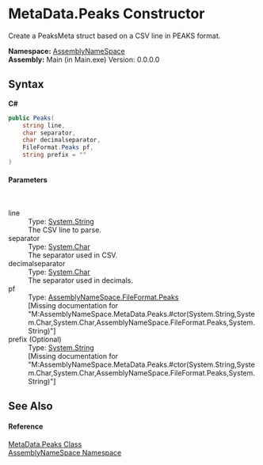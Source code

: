# MetaData.Peaks Constructor 
 

Create a PeaksMeta struct based on a CSV line in PEAKS format.

**Namespace:**&nbsp;<a href="6bcc80ef-5cfd-db5f-1eb2-7297d1c16397">AssemblyNameSpace</a><br />**Assembly:**&nbsp;Main (in Main.exe) Version: 0.0.0.0

## Syntax

**C#**<br />
``` C#
public Peaks(
	string line,
	char separator,
	char decimalseparator,
	FileFormat.Peaks pf,
	string prefix = ""
)
```


#### Parameters
&nbsp;<dl><dt>line</dt><dd>Type: <a href="http://msdn2.microsoft.com/en-us/library/s1wwdcbf" target="_blank">System.String</a><br />The CSV line to parse.</dd><dt>separator</dt><dd>Type: <a href="http://msdn2.microsoft.com/en-us/library/k493b04s" target="_blank">System.Char</a><br />The separator used in CSV.</dd><dt>decimalseparator</dt><dd>Type: <a href="http://msdn2.microsoft.com/en-us/library/k493b04s" target="_blank">System.Char</a><br />The separator used in decimals.</dd><dt>pf</dt><dd>Type: <a href="95952360-346f-6123-1094-b7f244704c71">AssemblyNameSpace.FileFormat.Peaks</a><br />\[Missing <param name="pf"/> documentation for "M:AssemblyNameSpace.MetaData.Peaks.#ctor(System.String,System.Char,System.Char,AssemblyNameSpace.FileFormat.Peaks,System.String)"\]</dd><dt>prefix (Optional)</dt><dd>Type: <a href="http://msdn2.microsoft.com/en-us/library/s1wwdcbf" target="_blank">System.String</a><br />\[Missing <param name="prefix"/> documentation for "M:AssemblyNameSpace.MetaData.Peaks.#ctor(System.String,System.Char,System.Char,AssemblyNameSpace.FileFormat.Peaks,System.String)"\]</dd></dl>

## See Also


#### Reference
<a href="95ab4fc6-9aa1-c8e2-fcf3-efc763f2dddb">MetaData.Peaks Class</a><br /><a href="6bcc80ef-5cfd-db5f-1eb2-7297d1c16397">AssemblyNameSpace Namespace</a><br />